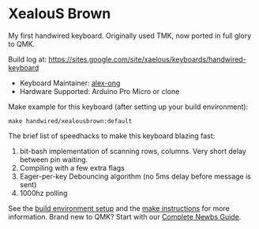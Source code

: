# XealouS Brown

My first handwired keyboard. Originally used TMK, now ported in full glory to QMK.

Build log at:
https://sites.google.com/site/xaelous/keyboards/handwired-keyboard

* Keyboard Maintainer: [alex-ong](https://github.com/alex-ong)
* Hardware Supported: Arduino Pro Micro or clone

Make example for this keyboard (after setting up your build environment):

    make handwired/xealousbrown:default


The brief list of speedhacks to make this keyboard blazing fast:
1) bit-bash implementation of scanning rows, columns. Very short delay between pin waiting.
2) Compiling with a few extra flags
3) Eager-per-key Debouncing algorithm (no 5ms delay before message is sent)
4) 1000hz polling

See the [build environment setup](https://docs.qmk.fm/#/getting_started_build_tools) and the [make instructions](https://docs.qmk.fm/#/getting_started_make_guide) for more information. Brand new to QMK? Start with our [Complete Newbs Guide](https://docs.qmk.fm/#/newbs).
